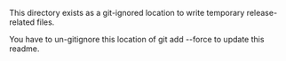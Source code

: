 This directory exists as a git-ignored location to write temporary release-related files.

You have to un-gitignore this location of git add --force to update this readme.
